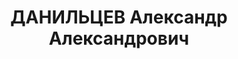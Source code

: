 ---
title: ДАНИЛЬЦЕВ Александр Александрович
description: '1906 р., с. Кривецьке Чечельницького р-ну Вінницької обл., росіянин,
  з селян, освіта початкова, заступник редактора Дніпропетровської обласної газети
  "Зоря".

  14.01.1938 р.звинувачений у належності до а/рад. організації, розстріляний 15.01.1938
  р.

  Реабілітований 05.04.1958 р.'
---